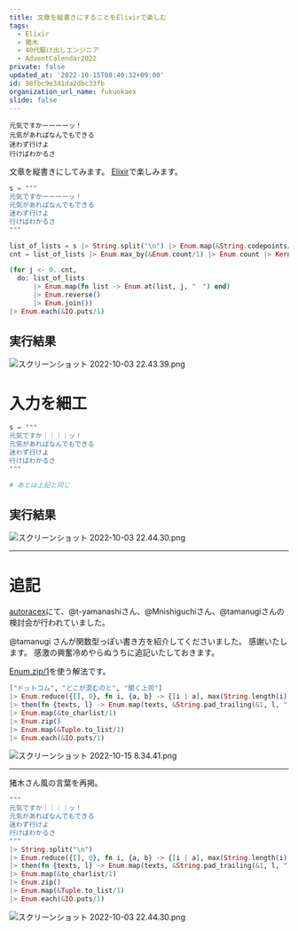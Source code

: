 ```yaml
---
title: 文章を縦書きにすることをElixirで楽しむ
tags:
  - Elixir
  - 猪木
  - 40代駆け出しエンジニア
  - AdventCalendar2022
private: false
updated_at: '2022-10-15T08:40:32+09:00'
id: 98fbc9e341da2dbc33fb
organization_url_name: fukuokaex
slide: false
---
```

```
元気ですかーーーーッ！
元気があればなんでもできる
迷わず行けよ
行けばわかるさ
```

文章を縦書きにしてみます。
[Elixir](https://elixir-lang.org/)で楽しみます。

```elixir
s = """
元気ですかーーーーッ！
元気があればなんでもできる
迷わず行けよ
行けばわかるさ
"""

list_of_lists = s |> String.split("\n") |> Enum.map(&String.codepoints/1)
cnt = list_of_lists |> Enum.max_by(&Enum.count/1) |> Enum.count |> Kernel.-(1)

(for j <- 0..cnt,
  do: list_of_lists
      |> Enum.map(fn list -> Enum.at(list, j, "　") end)
      |> Enum.reverse()
      |> Enum.join())
|> Enum.each(&IO.puts/1)
```

## 実行結果

![スクリーンショット 2022-10-03 22.43.39.png](https://qiita-image-store.s3.ap-northeast-1.amazonaws.com/0/131808/adc8b81f-81b2-5386-3739-733e814f81fc.png)



# 入力を細工

```elixir
s = """
元気ですか｜｜｜｜ッ！
元気があればなんでもできる
迷わず行けよ
行けばわかるさ
"""

# あとは上記と同じ
```

## 実行結果

![スクリーンショット 2022-10-03 22.44.30.png](https://qiita-image-store.s3.ap-northeast-1.amazonaws.com/0/131808/21de92fd-20fa-16d6-cf56-78b6086aef03.png)

---

# 追記

[autoracex](https://autoracex.connpass.com/)にて、@t-yamanashiさん、@Mnishiguchiさん、@tamanugiさんの検討会が行われていました。

@tamanugi さんが関数型っぽい書き方を紹介してくださいました。
感謝いたします。
感激の興奮冷めやらぬうちに追記いたしておきます。

[Enum.zip/1](https://hexdocs.pm/elixir/1.12/Enum.html#zip/1)を使う解法です。

```elixir
["ドットコム", "どこが混むのと", "聞く上司"]
|> Enum.reduce({[], 0}, fn i, {a, b} -> {[i | a], max(String.length(i), b)} end)
|> then(fn {texts, l} -> Enum.map(texts, &String.pad_trailing(&1, l, "　")) end)
|> Enum.map(&to_charlist/1)
|> Enum.zip()
|> Enum.map(&Tuple.to_list/1)
|> Enum.each(&IO.puts/1)
```

![スクリーンショット 2022-10-15 8.34.41.png](https://qiita-image-store.s3.ap-northeast-1.amazonaws.com/0/131808/58d8b05b-f038-761c-9b2c-016d992635f4.png)

---

猪木さん風の言葉を再掲。

```elixir
"""
元気ですか｜｜｜｜ッ！
元気があればなんでもできる
迷わず行けよ
行けばわかるさ
"""
|> String.split("\n")
|> Enum.reduce({[], 0}, fn i, {a, b} -> {[i | a], max(String.length(i), b)} end)
|> then(fn {texts, l} -> Enum.map(texts, &String.pad_trailing(&1, l, "　")) end)
|> Enum.map(&to_charlist/1)
|> Enum.zip()
|> Enum.map(&Tuple.to_list/1)
|> Enum.each(&IO.puts/1)
```

![スクリーンショット 2022-10-03 22.44.30.png](https://qiita-image-store.s3.ap-northeast-1.amazonaws.com/0/131808/21de92fd-20fa-16d6-cf56-78b6086aef03.png)
